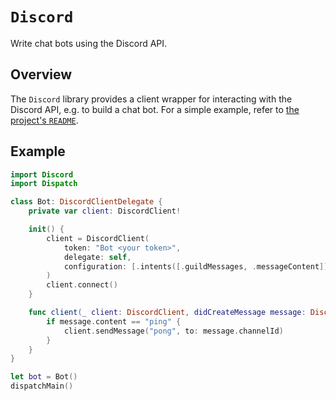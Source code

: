 # ``Discord``

Write chat bots using the Discord API.

## Overview

The `Discord` library provides a client wrapper for interacting with the Discord API, e.g. to build a chat bot. For a simple example, refer to [the project's `README`](https://github.com/fwcd/swift-discord#example).

## Example

```swift
import Discord
import Dispatch

class Bot: DiscordClientDelegate {
    private var client: DiscordClient!

    init() {
        client = DiscordClient(
            token: "Bot <your token>",
            delegate: self,
            configuration: [.intents([.guildMessages, .messageContent])]
        )
        client.connect()
    }

    func client(_ client: DiscordClient, didCreateMessage message: DiscordMessage) {
        if message.content == "ping" {
            client.sendMessage("pong", to: message.channelId)
        }
    }
}

let bot = Bot()
dispatchMain()
```

